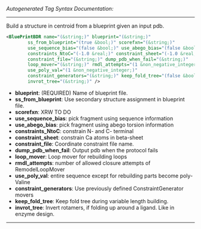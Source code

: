 _Autogenerated Tag Syntax Documentation:_

---
Build a structure in centroid from a blueprint given an input pdb.

```xml
<BluePrintBDR name="(&string;)" blueprint="(&string;)"
        ss_from_blueprint="(true &bool;)" scorefxn="(&string;)"
        use_sequence_bias="(false &bool;)" use_abego_bias="(false &bool;)"
        constraints_NtoC="(-1.0 &real;)" constraint_sheet="(-1.0 &real;)"
        constraint_file="(&string;)" dump_pdb_when_fail="(&string;)"
        loop_mover="(&string;)" rmdl_attempts="(1 &non_negative_integer;)"
        use_poly_val="(1 &non_negative_integer;)"
        constraint_generators="(&string;)" keep_fold_tree="(false &bool;)"
        invrot_tree="(&string;)" />
```

-   **blueprint**: (REQUIRED) Name of blueprint file.
-   **ss_from_blueprint**: Use secondary structure assignment in blueprint file.
-   **scorefxn**: XRW TO DO
-   **use_sequence_bias**: pick fragment using sequence information
-   **use_abego_bias**: pick fragment using abego torsion information
-   **constraints_NtoC**: constrain N- and C- terminal
-   **constraint_sheet**: constrain Ca atoms in beta-sheet
-   **constraint_file**: Coordinate constraint file name.
-   **dump_pdb_when_fail**: Output pdb when the protocol fails
-   **loop_mover**: Loop mover for rebuilding loops
-   **rmdl_attempts**: number of allowed closure attempts of RemodelLoopMover
-   **use_poly_val**: entire sequence except for rebuilding parts become poly-Valine
-   **constraint_generators**: Use previously defined ConstraintGenerator movers
-   **keep_fold_tree**: Keep fold tree during variable length building.
-   **invrot_tree**: Invert rotamers, if folding up around a ligand. Like in enzyme design.

---
